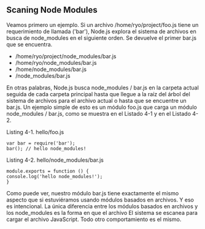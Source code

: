 ## Scaning Node Modules

Veamos primero un ejemplo. Si un archivo /home/ryo/project/foo.js tiene un requerimiento de llamada ('bar'), Node.js
explora el sistema de archivos en busca de node_modules en el siguiente orden. Se devuelve el primer bar.js que se encuentra.

* /home/ryo/project/node_modules/bar.js
* /home/ryo/node_modules/bar.js
* /home/node_modules/bar.js
* /node_modules/bar.js

En otras palabras, Node.js busca  node_modules / bar.js  en la carpeta actual seguida de cada carpeta principal
hasta que llegue a la raíz del árbol del sistema de archivos para el archivo actual o 
hasta que se encuentre un bar.js. Un ejemplo simple de esto es
un módulo foo.js que carga un módulo node_modules / bar.js, como se muestra en el Listado 4-1 y en el Listado 4-2.

Listing 4-1. hello/foo.js

```
var bar = require('bar');
bar(); // hello node_modules!
```

Listing 4-2. hello/node_modules/bar.js

```
module.exports = function () {
console.log('hello node_modules!');
}
```
Como puede ver, nuestro módulo bar.js tiene exactamente el mismo aspecto que si estuviéramos usando módulos basados ​​en archivos.
Y eso es intencional. La única diferencia entre los módulos basados ​​en archivos y los node_modules es la forma en que el archivo
El sistema se escanea para cargar el archivo JavaScript. Todo otro comportamiento es el mismo.

